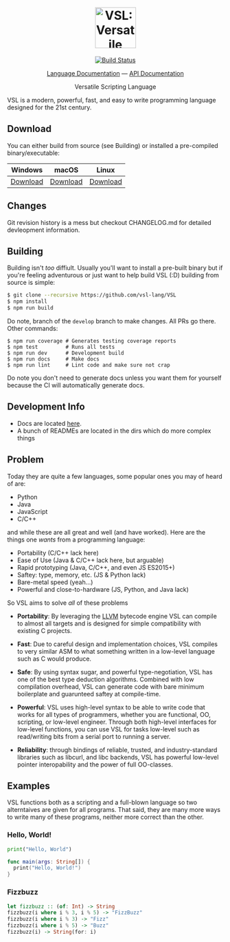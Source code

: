 <h1 align="center">
  <a href="https://github.com/vsl-lang/VSL">
    <img height="95" src="https://github.com/vsl-lang/VSL/raw/master/misc/logo.png" alt="VSL: Versatile Scripting Language"/>
  </a>
</h1>

<p align="center">
  <p align="center">
    <a href="https://travis-ci.org/vsl-lang/VSL">
      <img src="https://travis-ci.org/vsl-lang/VSL.svg?branch=master" alt="Build Status"/>
    </a>
  </p>
  <p align="center">
    <!-- <a href="https://vsl.vihan.org/">Website</a> &mdash; -->
    <a href="https://github.com/vsl-lang/VSL/wiki">Language Documentation</a>  &mdash;
    <a href="https://docs.vsl.vihan.org/">API Documentation</a>
  </p>
  <p align="center">
    Versatile Scripting Language
  </p>
</p>

VSL is a modern, powerful, fast, and easy to write programming language designed
for the 21st century.


## Download

You can either build from source (see Building) or installed a pre-compiled
binary/executable:

|    Windows    |     macOS     |     Linux     |
| :-----------: | :-----------: | :-----------: |
| [Download][1] | [Download][2] | [Download][3] |


  [1]: https://staging.vihan.org/VSL/vsl.exe
  [2]: https://staging.vihan.org/VSL/macos/vsl
  [3]: https://staging.vihan.org/VSL/linux/vsl

## Changes
Git revision history is a mess but checkout CHANGELOG.md for detailed devleopment
information.

## Building

Building isn't _too_ diffiult. Usually you'll want to install a pre-built binary
but if you're feeling adventurous or just want to help build VSL (:D) building
from source is simple:

```bash
$ git clone --recursive https://github.com/vsl-lang/VSL
$ npm install
$ npm run build
```

Do note, branch of the `develop` branch to make changes. All PRs go there. Other
commands:

```
$ npm run coverage # Generates testing coverage reports
$ npm test         # Runs all tests
$ npm run dev      # Development build
$ npm run docs     # Make docs
$ npm run lint     # Lint code and make sure not crap
```

Do note you don't need to generate docs unless you want them for yourself because
the CI will automatically generate docs.

## Development Info

 - Docs are located [here](https://preview.c9users.io/somebody1234/node-vsl/docs/index.html).
 - A bunch of READMEs are located in the dirs which do more complex things

## Problem
Today they are quite a few languages, some popular ones you may of heard of are:
 - Python
 - Java
 - JavaScript
 - C/C++

and while these are all great and well (and have worked). Here are the things
one _wants_ from a programming language:

 - Portability (C/C++ lack here)
 - Ease of Use (Java & C/C++ lack here, but arguable)
 - Rapid prototyping (Java, C/C++, and even JS ES2015+)
 - Saftey: type, memory, etc. (JS & Python lack)
 - Bare-metal speed (yeah...)
 - Powerful and close-to-hardware (JS, Python, and Java lack)

So VSL aims to solve _all_ of these problems

 - **Portability**: By leveraging the [LLVM](http://llvm.org/)
bytecode engine VSL can compile to almost all targets and is designed for simple
compatibility with existing C projects.

 - **Fast**: Due to careful design and implementation choices, VSL compiles to
very similar ASM to what something written in a low-level language such as C
would produce.

 - **Safe**: By using syntax sugar, and powerful type-negotiation, VSL has one
of the best type deduction algorithms. Combined with low compilation overhead,
VSL can generate code with bare minimum boilerplate and guarunteed saftey at
compile-time.

 - **Powerful**: VSL uses high-level syntax to be able to write code that works
for all types of programmers, whether you are functional, OO, scripting, or
low-level engineer. Through both high-level interfaces for low-level functions,
you can use VSL for tasks low-level such as read/writing bits from a serial port
to running a server.

 - **Reliability**: through bindings of reliable, trusted, and industry-standard
libraries such as libcurl, and libc backends, VSL has powerful low-level
pointer interopability and the power of full OO-classes.

## Examples
VSL functions both as a scripting and a full-blown language so two alterntaives
are given for all programs. That said, they are many more ways to write many of
these programs, neither more correct than the other.

### Hello, World!

```python
print("Hello, World")
```

```swift
func main(args: String[]) {
  print("Hello, World!")
}
```

### Fizzbuzz

```haskell
let fizzbuzz :: (of: Int) -> String
fizzbuzz(i where i % 3, i % 5) -> "FizzBuzz"
fizzbuzz(i where i % 3) -> "Fizz"
fizzbuzz(i where i % 5) -> "Buzz"
fizzbuzz(i) -> String(for: i)
```
